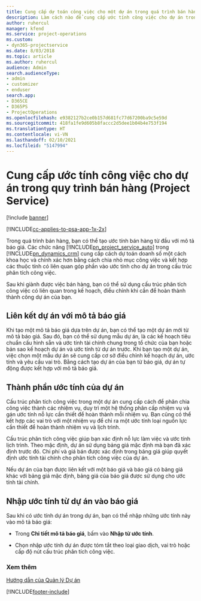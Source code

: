 ```yaml
---
title: Cung cấp dự toán công việc cho một dự án trong quá trình bán hàng
description: Làm cách nào để cung cấp ước tính công việc cho dự án trong quy trình bán hàng ở Project Service
author: ruhercul
manager: kfend
ms.service: project-operations
ms.custom:
- dyn365-projectservice
ms.date: 8/03/2018
ms.topic: article
ms.author: ruhercul
audience: Admin
search.audienceType:
- admin
- customizer
- enduser
search.app:
- D365CE
- D365PS
- ProjectOperations
ms.openlocfilehash: e9382127b2ce0b157d681fc77d67200ba9c5e59d
ms.sourcegitcommit: 418fa1fe9d605b8faccc2d5dee1b04b4e753f194
ms.translationtype: HT
ms.contentlocale: vi-VN
ms.lasthandoff: 02/10/2021
ms.locfileid: "5147994"
---
```

# <a name="provide-work-estimates-for-a-project-during-the-sales-process-project-service"></a>Cung cấp ước tính công việc cho dự án trong quy trình bán hàng (Project Service)

[!include [banner](../includes/psa-now-project-operations.md)]

[!INCLUDE[cc-applies-to-psa-app-1x-2x](../includes/cc-applies-to-psa-app-1x-2x.md)]

Trong quá trình bán hàng, bạn có thể tạo ước tính bán hàng từ đầu với mô tả báo giá. Các chức năng [!INCLUDE[pn_project_service_auto](../includes/pn-project-service-auto.md)] trong [!INCLUDE[pn_dynamics_crm](../includes/pn-dynamics-crm.md)] cung cấp cách dự toán doanh số một cách khoa học và chính xác hơn bằng cách chia nhỏ mục công việc và kết hợp các thuộc tính có liên quan góp phần vào ước tính cho dự án trong cấu trúc phân tích công việc.  
  
 Sau khi giành được việc bán hàng, bạn có thể sử dụng cấu trúc phân tích công việc có liên quan trong kế hoạch, điều chỉnh khi cần để hoàn thành thành công dự án của bạn.  
  
## <a name="link-a-project-to-a-quote-line"></a>Liên kết dự án với mô tả báo giá  
 Khi tạo một mô tả báo giá dựa trên dự án, bạn có thể tạo một dự án mới từ mô tả báo giá. Sau đó, bạn có thể sử dụng mẫu dự án, là các kế hoạch tiêu chuẩn cấu hình sẵn và ước tính tài chính chung trong tổ chức của bạn hoặc bản sao kế hoạch dự án và ước tính từ dự án trước. Khi bạn tạo một dự án, việc chọn một mẫu dự án sẽ cung cấp cơ sở điều chỉnh kế hoạch dự án, ước tính và yêu cầu vai trò. Bằng cách tạo dự án của bạn từ báo giá, dự án tự động được kết hợp với mô tả báo giá.  
  
## <a name="project-estimate-components"></a>Thành phần ước tính của dự án  
 Cấu trúc phân tích công việc trong một dự án cung cấp cách để phân chia công việc thành các nhiệm vụ, duy trì một hệ thống phân cấp nhiệm vụ và gán ước tính nỗ lực cần thiết để hoàn thành mỗi nhiệm vụ. Bạn cũng có thể kết hợp các vai trò với một nhiệm vụ để chỉ ra một ước tính loại nguồn lực cần thiết để hoàn thành nhiệm vụ và lịch trình.  
  
 Cấu trúc phân tích công việc giúp bạn xác định nỗ lực làm việc và ước tính lịch trình. Theo mặc định, dự án sử dụng bảng giá mặc định mà bạn đã xác định trước đó. Chi phí và giá bán được xác định trong bảng giá giúp quyết định ước tính tài chính cho phân tích công việc của dự án.  
  
 Nếu dự án của bạn được liên kết với một báo giá và báo giá có bảng giá khác với bảng giá mặc định, bảng giá của báo giá được sử dụng cho ước tính tài chính.  
  
## <a name="import-estimates-from-a-project-into-a-quote"></a>Nhập ước tính từ dự án vào báo giá  
 Sau khi có ước tính dự án trong dự án, bạn có thể nhập những ước tính này vào mô tả báo giá:  
  
-   Trong **Chi tiết mô tả báo giá**, bấm vào **Nhập từ ước tính**. 

-   Chọn nhập ước tính dự án được tóm tắt theo loại giao dịch, vai trò hoặc cấp độ nút cấu trúc phân tích công việc.  
  
### <a name="see-also"></a>Xem thêm  
 [Hướng dẫn của Quản lý Dự án](../psa/project-manager-guide.md)


[!INCLUDE[footer-include](../includes/footer-banner.md)]